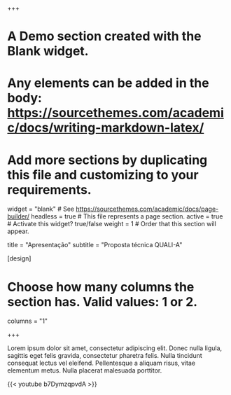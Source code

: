 +++
# A Demo section created with the Blank widget.
# Any elements can be added in the body: https://sourcethemes.com/academic/docs/writing-markdown-latex/
# Add more sections by duplicating this file and customizing to your requirements.

widget = "blank"  # See https://sourcethemes.com/academic/docs/page-builder/
headless = true  # This file represents a page section.
active = true  # Activate this widget? true/false
weight = 1  # Order that this section will appear.

title = "Apresentação"
subtitle = "Proposta técnica QUALI-A"

[design]
  # Choose how many columns the section has. Valid values: 1 or 2.
  columns = "1"


+++

Lorem ipsum dolor sit amet, consectetur adipiscing elit. Donec nulla ligula, sagittis eget felis gravida, consectetur pharetra felis. Nulla tincidunt consequat lectus vel eleifend. Pellentesque a aliquam risus, vitae elementum metus. Nulla placerat malesuada porttitor. 

{{< youtube b7DymzqpvdA >}}
